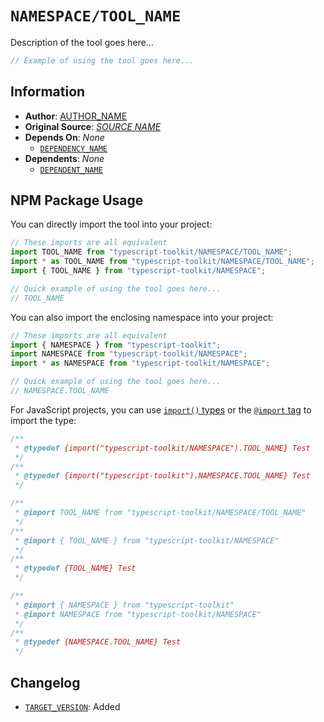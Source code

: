 # `NAMESPACE/TOOL_NAME`
Description of the tool goes here...

```ts
// Example of using the tool goes here...
```


## Information
- **Author**: [AUTHOR_NAME](AUTHOR_LINK)
- **Original Source**: [_SOURCE NAME_](SOURCE_URL)
- **Depends On**: _None_
  - [`DEPENDENCY_NAME`](PATH_TO_DEPENDENCY)
- **Dependents**: _None_
  - [`DEPENDENT_NAME`](PATH_TO_DEPENDENT)


## NPM Package Usage
You can directly import the tool into your project:
```ts
// These imports are all equivalent
import TOOL_NAME from "typescript-toolkit/NAMESPACE/TOOL_NAME";
import * as TOOL_NAME from "typescript-toolkit/NAMESPACE/TOOL_NAME";
import { TOOL_NAME } from "typescript-toolkit/NAMESPACE";

// Quick example of using the tool goes here...
// TOOL_NAME
```

You can also import the enclosing namespace into your project:
```ts
// These imports are all equivalent
import { NAMESPACE } from "typescript-toolkit";
import NAMESPACE from "typescript-toolkit/NAMESPACE";
import * as NAMESPACE from "typescript-toolkit/NAMESPACE";

// Quick example of using the tool goes here...
// NAMESPACE.TOOL_NAME
```

For JavaScript projects, you can use [`import()` types](https://www.typescriptlang.org/docs/handbook/modules/reference.html#import-types) or the [`@import` tag](https://www.typescriptlang.org/docs/handbook/jsdoc-supported-types.html#import) to import the type:
```js
/**
 * @typedef {import("typescript-toolkit/NAMESPACE").TOOL_NAME} Test
 */
/**
 * @typedef {import("typescript-toolkit").NAMESPACE.TOOL_NAME} Test
 */

/**
 * @import TOOL_NAME from "typescript-toolkit/NAMESPACE/TOOL_NAME"
 */
/**
 * @import { TOOL_NAME } from "typescript-toolkit/NAMESPACE"
 */
/**
 * @typedef {TOOL_NAME} Test
 */

/**
 * @import { NAMESPACE } from "typescript-toolkit"
 * @import NAMESPACE from "typescript-toolkit/NAMESPACE"
 */
/**
 * @typedef {NAMESPACE.TOOL_NAME} Test
 */
```


## Changelog
- [`TARGET_VERSION`](https://github.com/FusedKush/typescript-toolkit/releases/TARGET_VERSION): Added